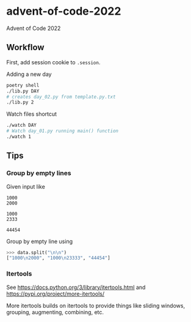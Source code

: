 # advent-of-code-2022
Advent of Code 2022

## Workflow

First, add session cookie to `.session`. 

Adding a new day

```bash
poetry shell
./lib.py DAY
# creates day_02.py from template.py.txt
./lib.py 2
```

Watch files shortcut

```bash
./watch DAY
# Watch day_01.py running main() function
./watch 1
```

## Tips

### Group by empty lines

Given input like

```
1000
2000

1000
2333

44454
```

Group by empty line using

```python
>>> data.split("\n\n")
["1000\n2000", "1000\n23333", "44454"]
```


### Itertools

See https://docs.python.org/3/library/itertools.html and https://pypi.org/project/more-itertools/

More itertools builds on itertools to provide things like sliding windows, grouping, augmenting, combining, etc.
